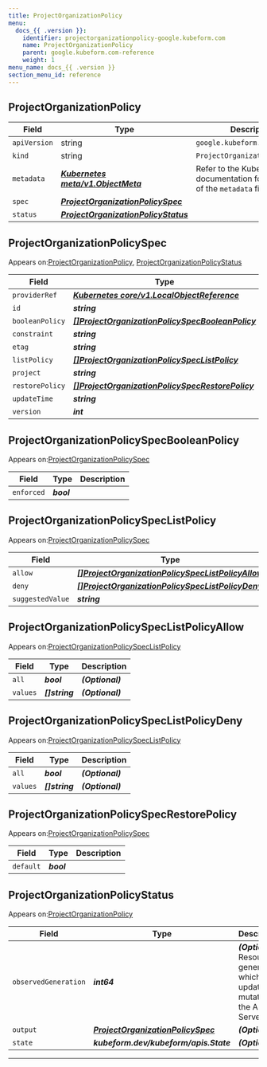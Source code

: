 ```yaml
---
title: ProjectOrganizationPolicy
menu:
  docs_{{ .version }}:
    identifier: projectorganizationpolicy-google.kubeform.com
    name: ProjectOrganizationPolicy
    parent: google.kubeform.com-reference
    weight: 1
menu_name: docs_{{ .version }}
section_menu_id: reference
---
```


## ProjectOrganizationPolicy
| Field | Type | Description |
| ------ | ----- | ----------- |
| `apiVersion` | string | `google.kubeform.com/v1alpha1` |
|    `kind` | string | `ProjectOrganizationPolicy` |
| `metadata` | ***[Kubernetes meta/v1.ObjectMeta](https://kubernetes.io/docs/reference/generated/kubernetes-api/v1.13/#objectmeta-v1-meta)***|Refer to the Kubernetes API documentation for the fields of the `metadata` field.|
| `spec` | ***[ProjectOrganizationPolicySpec](#ProjectOrganizationPolicySpec)***||
| `status` | ***[ProjectOrganizationPolicyStatus](#ProjectOrganizationPolicyStatus)***||
## ProjectOrganizationPolicySpec

Appears on:[ProjectOrganizationPolicy](#ProjectOrganizationPolicy), [ProjectOrganizationPolicyStatus](#ProjectOrganizationPolicyStatus)

| Field | Type | Description |
| ------ | ----- | ----------- |
| `providerRef` | ***[Kubernetes core/v1.LocalObjectReference](https://kubernetes.io/docs/reference/generated/kubernetes-api/v1.13/#localobjectreference-v1-core)***||
| `id` | ***string***||
| `booleanPolicy` | ***[[]ProjectOrganizationPolicySpecBooleanPolicy](#ProjectOrganizationPolicySpecBooleanPolicy)***| ***(Optional)*** |
| `constraint` | ***string***||
| `etag` | ***string***| ***(Optional)*** |
| `listPolicy` | ***[[]ProjectOrganizationPolicySpecListPolicy](#ProjectOrganizationPolicySpecListPolicy)***| ***(Optional)*** |
| `project` | ***string***||
| `restorePolicy` | ***[[]ProjectOrganizationPolicySpecRestorePolicy](#ProjectOrganizationPolicySpecRestorePolicy)***| ***(Optional)*** |
| `updateTime` | ***string***| ***(Optional)*** |
| `version` | ***int***| ***(Optional)*** |
## ProjectOrganizationPolicySpecBooleanPolicy

Appears on:[ProjectOrganizationPolicySpec](#ProjectOrganizationPolicySpec)

| Field | Type | Description |
| ------ | ----- | ----------- |
| `enforced` | ***bool***||
## ProjectOrganizationPolicySpecListPolicy

Appears on:[ProjectOrganizationPolicySpec](#ProjectOrganizationPolicySpec)

| Field | Type | Description |
| ------ | ----- | ----------- |
| `allow` | ***[[]ProjectOrganizationPolicySpecListPolicyAllow](#ProjectOrganizationPolicySpecListPolicyAllow)***| ***(Optional)*** |
| `deny` | ***[[]ProjectOrganizationPolicySpecListPolicyDeny](#ProjectOrganizationPolicySpecListPolicyDeny)***| ***(Optional)*** |
| `suggestedValue` | ***string***| ***(Optional)*** |
## ProjectOrganizationPolicySpecListPolicyAllow

Appears on:[ProjectOrganizationPolicySpecListPolicy](#ProjectOrganizationPolicySpecListPolicy)

| Field | Type | Description |
| ------ | ----- | ----------- |
| `all` | ***bool***| ***(Optional)*** |
| `values` | ***[]string***| ***(Optional)*** |
## ProjectOrganizationPolicySpecListPolicyDeny

Appears on:[ProjectOrganizationPolicySpecListPolicy](#ProjectOrganizationPolicySpecListPolicy)

| Field | Type | Description |
| ------ | ----- | ----------- |
| `all` | ***bool***| ***(Optional)*** |
| `values` | ***[]string***| ***(Optional)*** |
## ProjectOrganizationPolicySpecRestorePolicy

Appears on:[ProjectOrganizationPolicySpec](#ProjectOrganizationPolicySpec)

| Field | Type | Description |
| ------ | ----- | ----------- |
| `default` | ***bool***||
## ProjectOrganizationPolicyStatus

Appears on:[ProjectOrganizationPolicy](#ProjectOrganizationPolicy)

| Field | Type | Description |
| ------ | ----- | ----------- |
| `observedGeneration` | ***int64***| ***(Optional)*** Resource generation, which is updated on mutation by the API Server.|
| `output` | ***[ProjectOrganizationPolicySpec](#ProjectOrganizationPolicySpec)***| ***(Optional)*** |
| `state` | ***kubeform.dev/kubeform/apis.State***| ***(Optional)*** |
---
